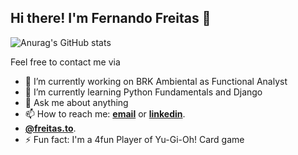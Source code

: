 <h2>Hi there! I'm Fernando Freitas 👋</h2>

![Anurag's GitHub stats](https://github-readme-stats.vercel.app/api?username=freitas2u&show_icons=true&theme=tokyonight)

Feel free to contact me via 

- 🔭 I’m currently working on BRK Ambiental as Functional Analyst
- 🌱 I’m currently learning Python Fundamentals and Django
- 💬 Ask me about anything
- 📫 How to reach me: **<a href="mailto:ffsouza.quality@gmail.com">email</a>** or **[linkedin](https://www.linkedin.com/in/freitas2u)**.
- **[@freitas.to](https://www.instagram.com/freitas.to)**.
- ⚡ Fun fact: I'm a 4fun Player of Yu-Gi-Oh! Card game

